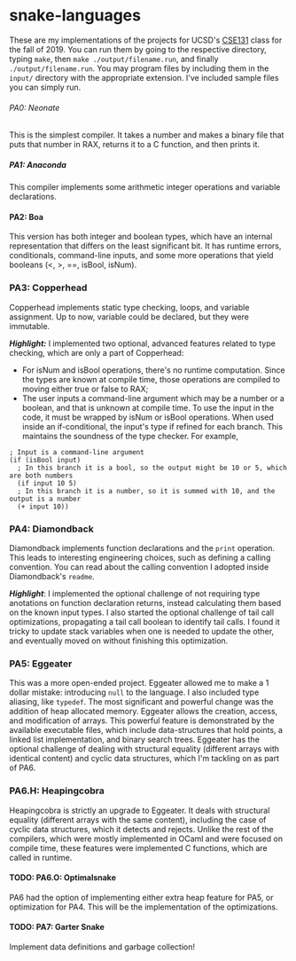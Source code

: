 # snake-languages
These are my implementations of the projects for UCSD's [CSE131](https://github.com/ucsd-cse131-f19/ucsd-cse131-f19.github.io/tree/master) class for the fall of 2019. You can run them by going to the respective directory, typing `make`, then `make ./output/filename.run`, and finally `./output/filename.run`. You may program files by including them in the `input/` directory with the appropriate extension. I've included sample files you can simply run.

###### PA0: Neonate
This is the simplest compiler. It takes a number and makes a binary file that puts that number in RAX, returns it to a C function, and then prints it.

##### PA1: Anaconda
This compiler implements some arithmetic integer operations and variable declarations.

#### PA2: Boa
This version has both integer and boolean types, which have an internal representation that differs on the least significant bit. It has runtime errors, conditionals, command-line inputs, and some more operations that yield booleans (<, >, ==, isBool, isNum).

### PA3: Copperhead
Copperhead implements static type checking, loops, and variable assignment. Up to now, variable could be declared, but they were immutable.

***Highlight:*** I implemented two optional, advanced features related to type checking, which are only a part of Copperhead:
- For isNum and isBool operations, there's no runtime computation. Since the types are known at compile time, those operations are compiled to moving either true or false to RAX;
- The user inputs a command-line argument which may be a number or a boolean, and that is unknown at compile time. To use the input in the code, it must be wrapped by isNum or isBool operations. When used inside an if-conditional, the input's type if refined for each branch. This maintains the soundness of the type checker. For example,
```
; Input is a command-line argument
(if (isBool input)
  ; In this branch it is a bool, so the output might be 10 or 5, which are both numbers
  (if input 10 5)
  ; In this branch it is a number, so it is summed with 10, and the output is a number
  (+ input 10))
```

### PA4: Diamondback
Diamondback implements function declarations and the `print` operation. This leads to interesting engineering choices, such as defining a calling convention. You can read about the calling convention I adopted inside Diamondback's `readme`.

***Highlight***: I implemented the optional challenge of not requiring type anotations on function declaration returns, instead calculating them based on the known input types. I also started the optional challenge of tail call optimizations, propagating a tail call boolean to identify tail calls. I found it tricky to update stack variables when one is needed to update the other, and eventually moved on without finishing this optimization.

### PA5: Eggeater
This was a more open-ended project. Eggeater allowed me to make a 1 dollar mistake: introducing `null` to the language. I also included type aliasing, like `typedef`. The most significant and powerful change was the addition of heap allocated memory. Eggeater allows the creation, access, and modification of arrays. This powerful feature is demonstrated by the available executable files, which include data-structures that hold points, a linked list implementation, and binary search trees. Eggeater has the optional challenge of dealing with structural equality (different arrays with identical content) and cyclic data structures, which I'm tackling on as part of PA6.

### PA6.H: Heapingcobra
Heapingcobra is strictly an upgrade to Eggeater. It deals with structural equality (different arrays with the same content), including the case of cyclic data structures, which it detects and rejects. Unlike the rest of the compilers, which were mostly implemented in OCaml and were focused on compile time, these features were implemented C functions, which are called in runtime.

#### TODO: PA6.O: Optimalsnake
PA6 had the option of implementing either extra heap feature for PA5, or optimization for PA4. This will be the implementation of the optimizations.

#### TODO: PA7: Garter Snake
Implement data definitions and garbage collection!
